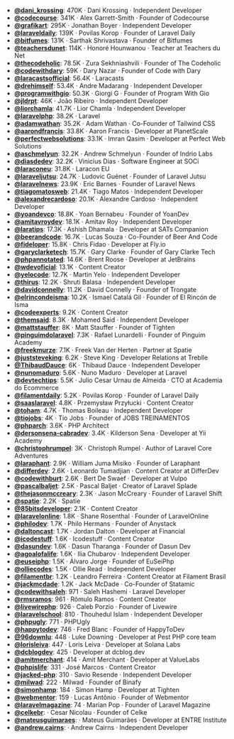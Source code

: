 - **[@dani_krossing](https://www.youtube.com/@dani_krossing)**: 470K ‧ Dani Krossing ‧ Independent Developer
- **[@codecourse](https://www.youtube.com/@codecourse)**: 341K ‧ Alex Garrett-Smith ‧ Founder of Codecourse
- **[@grafikart](https://www.youtube.com/@grafikart)**: 295K ‧ Jonathan Boyer ‧ Independent Developer
- **[@laraveldaily](https://www.youtube.com/@laraveldaily)**: 139K ‧ Povilas Korop ‧ Founder of Laravel Daily
- **[@bitfumes](https://www.youtube.com/@bitfumes)**: 131K ‧ Sarthak Shrivastava ‧ Founder of Bitfumes
- **[@teachersdunet](https://www.youtube.com/@teachersdunet)**: 114K ‧ Honoré Hounwanou ‧ Teacher at Teachers du Net
- **[@thecodeholic](https://www.youtube.com/@thecodeholic)**: 78.5K ‧ Zura Sekhniashvili ‧ Founder of The Codeholic
- **[@codewithdary](https://www.youtube.com/@codewithdary)**: 59K ‧ Dary Nazar ‧ Founder of Code with Dary
- **[@laracastsofficial](https://www.youtube.com/@laracastsofficial)**: 56.4K ‧ Laracasts
- **[@drehimself](https://www.youtube.com/@drehimself)**: 53.4K ‧ Andre Madarang ‧ Independent Developer
- **[@programwithgio](https://www.youtube.com/@programwithgio)**: 50.3K ‧ Giorgi G ‧ Founder of Program With Gio
- **[@jldrpt](https://www.youtube.com/@jldrpt)**: 46K ‧ João Ribeiro ‧ Independent Developer
- **[@liorchamla](https://www.youtube.com/@liorchamla)**: 41.7K ‧ Lior Chamla ‧ Independent Developer
- **[@laravelphp](https://www.youtube.com/@laravelphp)**: 38.2K ‧ Laravel
- **[@adamwathan](https://www.youtube.com/@adamwathan)**: 35.2K ‧ Adam Wathan ‧ Co-Founder of Tailwind CSS
- **[@aarondfrancis](https://www.youtube.com/@aarondfrancis)**: 33.8K ‧ Aaron Francis ‧ Developer at PlanetScale
- **[@perfectwebsolutions](https://www.youtube.com/@perfectwebsolutions)**: 33.1K ‧ Imran Qasim ‧ Developer at Perfect Web Solutions
- **[@aschmelyun](https://www.youtube.com/@aschmelyun)**: 32.2K ‧ Andrew Schmelyun ‧ Founder of Indrio Labs
- **[@diasdedev](https://www.youtube.com/@diasdedev)**: 32.2K ‧ Vinicius Dias ‧ Software Engineer at SOCi
- **[@laraconeu](https://www.youtube.com/@laraconeu)**: 31.8K ‧ Laracon EU
- **[@laraveljutsu](https://www.youtube.com/@laraveljutsu)**: 24.7K ‧ Ludovic Guénet ‧ Founder of Laravel Jutsu
- **[@laravelnews](https://www.youtube.com/@laravelnews)**: 23.9K ‧ Eric Barnes ‧ Founder of Laravel News
- **[@tiagomatosweb](https://www.youtube.com/@tiagomatosweb)**: 21.4K ‧ Tiago Matos ‧ Independent Developer
- **[@alexandrecardoso](https://www.youtube.com/@alexandrecardoso)**: 20.1K ‧ Alexandre Cardoso ‧ Independent Developer
- **[@yoandevco](https://www.youtube.com/@yoandevco)**: 18.8K ‧ Yoan Bernabeu ‧ Founder of YoanDev
- **[@amitavroydev](https://www.youtube.com/@amitavroydev)**: 18.1K ‧ Amitav Roy ‧ Independent Developer
- **[@laratips](https://www.youtube.com/@laratips)**: 17.3K ‧ Ashish Dhamala ‧ Developer at SATs Companion
- **[@beerandcode](https://www.youtube.com/@beerandcode)**: 16.7K ‧ Lucas Souza ‧ Co-Founder of Beer And Code
- **[@fideloper](https://www.youtube.com/@fideloper)**: 15.8K ‧ Chris Fidao ‧ Developer at Fly.io
- **[@garyclarketech](https://www.youtube.com/@garyclarketech)**: 15.7K ‧ Gary Clarke ‧ Founder of Gary Clarke Tech
- **[@phpannotated](https://www.youtube.com/@phpannotated)**: 14.6K ‧ Brent Roose ‧ Developer at JetBrains
- **[@wdevoficial](https://www.youtube.com/@wdevoficial)**: 13.1K ‧ Content Creator
- **[@yelocode](https://www.youtube.com/@yelocode)**: 12.7K ‧ Martin Yelo ‧ Independent Developer
- **[@thirus](https://www.youtube.com/@thirus)**: 12.2K ‧ Shruti Balasa ‧ Independent Developer
- **[@davidconnelly](https://www.youtube.com/@davidconnelly)**: 11.2K ‧ David Connelly ‧ Founder of Trongate
- **[@elrincondeisma](https://www.youtube.com/@elrincondeisma)**: 10.2K ‧ Ismael Catalá Gil ‧ Founder of El Rincón de Isma
- **[@codeexperts](https://www.youtube.com/@codeexperts)**: 9.2K ‧ Content Creator
- **[@themsaid](https://www.youtube.com/@themsaid)**: 8.3K ‧ Mohamed Said ‧ Independent Developer
- **[@mattstauffer](https://www.youtube.com/@mattstauffer)**: 8K ‧ Matt Stauffer ‧ Founder of Tighten
- **[@pinguimdolaravel](https://www.youtube.com/@pinguimdolaravel)**: 7.3K ‧ Rafael Lunardelli ‧ Founder of Pinguim Academy
- **[@freekmurze](https://www.youtube.com/@freekmurze)**: 7.1K ‧ Freek Van der Herten ‧ Partner at Spatie
- **[@juststeveking](https://www.youtube.com/@juststeveking)**: 6.2K ‧ Steve King ‧ Developer Relations at Treblle
- **[@ThibaudDauce](https://www.youtube.com/@ThibaudDauce)**: 6K ‧ Thibaud Dauce ‧ Independent Developer
- **[@nunomaduro](https://www.youtube.com/@nunomaduro)**: 5.6K ‧ Nuno Maduro ‧ Developer at Laravel
- **[@devtechtips](https://www.youtube.com/@devtechtips)**: 5.5K ‧ Julio Cesar Urnau de Almeida ‧ CTO at Academia do Ecommerce
- **[@filamentdaily](https://www.youtube.com/@filamentdaily)**: 5.2K ‧ Povilas Korop ‧ Founder of Laravel Daily
- **[@saaslaravel](https://www.youtube.com/@saaslaravel)**: 4.8K ‧ Przemysław Przyłucki ‧ Content Creator
- **[@toham](https://www.youtube.com/@toham)**: 4.7K ‧ Thomas Boileau ‧ Independent Developer
- **[@tiojobs](https://www.youtube.com/@tiojobs)**: 4K ‧ Tio Jobs ‧ Founder of JOBS TREINAMENTOS
- **[@phparch](https://www.youtube.com/@phparch)**: 3.6K ‧ PHP Architect
- **[@dersonsena-cabradev](https://www.youtube.com/@dersonsena-cabradev)**: 3.4K ‧ Kilderson Sena ‧ Developer at Yii Academy
- **[@christophrumpel](https://www.youtube.com/@christophrumpel)**: 3K ‧ Christoph Rumpel ‧ Author of Laravel Core Adventures
- **[@laraphant](https://www.youtube.com/@laraphant)**: 2.9K ‧ William Juma Misiko ‧ Founder of Laraphant
- **[@differdev](https://www.youtube.com/@differdev)**: 2.6K ‧ Leonardo Tumadjian ‧ Content Creator at DifferDev
- **[@codewithburt](https://www.youtube.com/@codewithburt)**: 2.6K ‧ Bert De Swaef ‧ Developer at Vulpo
- **[@pascalbaljet](https://www.youtube.com/@pascalbaljet)**: 2.5K ‧ Pascal Baljet ‧ Creator of Laravel Splade
- **[@thejasonmccreary](https://www.youtube.com/@thejasonmccreary)**: 2.3K ‧ Jason McCreary ‧ Founder of Laravel Shift
- **[@spatie](https://www.youtube.com/@spatie)**: 2.2K ‧ Spatie
- **[@85bitsdeveloper](https://www.youtube.com/@85bitsdeveloper)**: 2.1K ‧ Content Creator
- **[@laravelonline](https://www.youtube.com/@laravelonline)**: 1.8K ‧ Shane Rosenthal ‧ Founder of LaravelOnline
- **[@philodev](https://www.youtube.com/@philodev)**: 1.7K ‧ Philo Hermans ‧ Founder of Anystack
- **[@daltoncast](https://www.youtube.com/@daltoncast)**: 1.7K ‧ Jordan Dalton ‧ Developer at Financial
- **[@icodestuff](https://www.youtube.com/@icodestuff)**: 1.6K ‧ Icodestuff ‧ Content Creator
- **[@dasundev](https://www.youtube.com/@dasundev)**: 1.6K ‧ Dasun Tharanga ‧ Founder of Dasun Dev
- **[@agoalofalife](https://www.youtube.com/@agoalofalife)**: 1.6K ‧ Ilia Chubarov ‧ Independent Developer
- **[@euseiphp](https://www.youtube.com/@euseiphp)**: 1.5K ‧ Álvaro Jorge ‧ Founder of EuSeiPhp
- **[@olliecodes](https://www.youtube.com/@olliecodes)**: 1.5K ‧ Ollie Read ‧ Independent Developer
- **[@filamentbr](https://www.youtube.com/@filamentbr)**: 1.2K ‧ Leandro Ferreira ‧ Content Creator at Filament Brasil
- **[@jackmcdade](https://www.youtube.com/@jackmcdade)**: 1.2K ‧ Jack McDade ‧ Co-Founder of Statamic
- **[@codewithsaleh](https://www.youtube.com/@codewithsaleh)**: 971 ‧ Saleh Hashemi ‧ Laravel Developer
- **[@rmsramos](https://www.youtube.com/@rmsramos)**: 961 ‧ Rômulo Ramos ‧ Content Creator
- **[@livewirephp](https://www.youtube.com/@livewirephp)**: 926 ‧ Caleb Porzio ‧ Founder of Livewire
- **[@laravelschool](https://www.youtube.com/@laravelschool)**: 810 ‧ Thouhedul Islam ‧ Independent Developer
- **[@phpugly](https://www.youtube.com/@phpugly)**: 771 ‧ PHPUgly
- **[@happytodev](https://www.youtube.com/@happytodev)**: 746 ‧ Fred Blanc ‧ Founder of HappyToDev
- **[@96downlu](https://www.youtube.com/@96downlu)**: 448 ‧ Luke Downing ‧ Developer at Pest PHP core team
- **[@lorisleiva](https://www.youtube.com/@lorisleiva)**: 447 ‧ Loris Leiva ‧ Developer at Solana Labs
- **[@dcblogdev](https://www.youtube.com/@dcblogdev)**: 425 ‧ Developer at dcblog.dev
- **[@amitmerchant](https://www.youtube.com/@amitmerchant)**: 414 ‧ Amit Merchant ‧ Developer at ValueLabs
- **[@phpislife](https://www.youtube.com/@phpislife)**: 331 ‧ José Marcos ‧ Content Creator
- **[@jacked-php](https://www.youtube.com/@jacked-php)**: 310 ‧ Savio Resende ‧ Independent Developer
- **[@milwad](https://www.youtube.com/@milwad)**: 222 ‧ Milwad ‧ Founder of Binafy
- **[@simonhamp](https://www.youtube.com/@simonhamp)**: 184 ‧ Simon Hamp ‧ Developer at Tighten
- **[@webmentor](https://www.youtube.com/@webmentor)**: 159 ‧ Lucas Antônio ‧ Founder of Webmentor
- **[@laravelmagazine](https://www.youtube.com/@laravelmagazine)**: 74 ‧ Marian Pop ‧ Founder of Laravel Magazine
- **[@celkebr](https://www.youtube.com/@celkebr)**:  ‧ Cesar Nicolau ‧ Founder of Celke
- **[@mateusguimaraes](https://www.youtube.com/@mateusguimaraes)**:  ‧ Mateus Guimarães ‧ Developer at ENTRE Institute
- **[@andrew.cairns](https://www.youtube.com/@andrew.cairns)**:  ‧ Andrew Cairns ‧ Independent Developer
